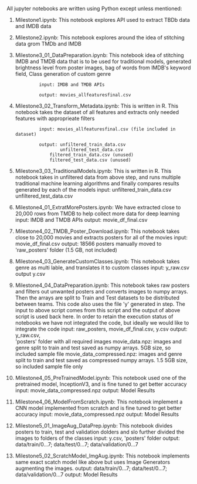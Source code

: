All jupyter notebooks are written using Python except unless mentioned:

1. Milestone1.ipynb: This notebook explores API used to extract TBDb data and IMDB data

2. Milestone2.ipynb: This notebook explores around the idea of stitching data grom TMDb 
					 and IMDB

3. Milestone3_01_DataPreparation.ipynb: This notebook idea of stitching IMDB and TMDB 
										data that is to be used for traditional models, 
										generated brightness level from poster images, 
										bag of words from IMDB's keyword field,
										Class generation of custom genre
				
				input: IMDB and TMDB APIs
				
				output: movies_allfeaturesfinal.csv

4. Milestone3_02_Transform_Metadata.ipynb: This is written in R. 
										   This notebook takes the dataset of all features
										   and extracts only needed features with 
										   approprieate filters
				
				input: movies_allfeaturesfinal.csv (file included in dataset)
				
				output: unfiltered_train_data.csv
				        unfiltered_test_data.csv
					filtered_train_data.csv (unused)
					filtered_test_data.csv (unused)

5. Milestone3_03_TraditionalModels.ipynb: This is written in R.
										  This notebook takes in unfiltered data from 
										  above step, and runs multiple traditional 
										  machine learning algorithms and finally compares
										  results generated by each of the models
				input: unfiltered_train_data.csv
				       unfiltered_test_data.csv

6. Milestone4_01_ExtratMorePosters.ipynb: We have extracted close to 20,000 rows from 
										  TMDB to help collect more data for deep learning
				input: IMDB and TMDB APIs
				output: movie_df_final.csv

7. Milestone4_02_TMDB_Poster_Download.ipynb: This notebook takes close to 20,000 movies
											 and extracts posters for all of the movies
				input: movie_df_final.csv
				output: 18566 posters manually moved to 'raw_posters' folder 
						(1.5 GB, not included)

8. Milestone4_03_GenerateCustomClasses.ipynb: This notebook takes genre as multi lable,
											   and translates it to custom classes
				input: y_raw.csv
				output y.csv
						
9. Milestone4_04_DataPreparation.ipynb: This notebook takes raw posters and filters out
										 unwanted posters and converts images to numpy 
										 arrays.  Then the arrays are split to Train and 
										 Test datasets to be distributed between teams.
										 This code also uses the file 'y' generated in 
										 step. The input to above script comes from this 
										 script and the output of above script is used back
										 here.  In order to retain the execution status of
										 notebooks we have not integrated the code, but
										 ideally we would like to integrate the code
				input: raw_posters, movie_df_final.csv, y.csv
				output: y_raw.csv,  
						'posters' folder with all required images
						movie_data.npz: images and genre split to train and test saved as 
										numpy arrays. 5GB size, so included sample file
						movie_data_compressed.npz: images and genre split to train and test
										saved as compressed numpy arrays. 1.5 5GB size, so
										included sample file only

10. Milestone4_05_PreTrainedModel.ipynb: This notebook used one of the pretrained model,
										 InceptionV3, and is fine tuned to get better accuracy
				input: movie_data_compressed.npz
				output: Model Results
					
11. Milestone4_06_ModelFromScratch.ipynb: This notebook implement a CNN model implemented from
										  scratch and is fine tuned to get better accuracy
				input: movie_data_compressed.npz
				output: Model Results

12. Milestone5_01_ImageAug_DataPrep.ipynb: This notebook divides posters to train, test and 
										   validation dolders and slo further divided the 
										   images to folders of the classes
				input: y.csv, 'posters' folder
				output: data/train/0...7; data/test/0...7; data/validation/0...7
				
13. Milestone5_02_ScratchModel_ImgAug.ipynb: This notebook implements same exact scatch 
											 model like above but uses Image Generators
											 augmenting the images.
				output: data/train/0...7; data/test/0...7; data/validation/0...7
				output: Model Results
